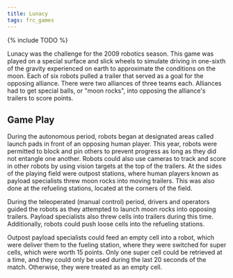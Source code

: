 ```yaml
---
title: Lunacy
tags: frc_games
---
```

{% include TODO %}

Lunacy was the challenge for the 2009 robotics season. This game was played on a special surface and slick wheels to simulate driving in one-sixth of the gravity experienced on earth to approximate the conditions on the moon. Each of six robots pulled a trailer that served as a goal for the opposing alliance. There were two alliances of three teams each. Alliances had to get special balls, or "moon rocks", into opposing the alliance's trailers to score points.

## Game Play

During the autonomous period, robots began at designated areas called launch pads in front of an opposing human player. This year, robots were permitted to block and pin others to prevent progress as long as they did not entangle one another. Robots could also use cameras to track and score in other robots by using vision targets at the top of the trailers. At the sides of the playing field were outpost stations, where human players known as payload specialists threw moon rocks into moving trailers. This was also done at the refueling stations, located at the corners of the field.

During the teleoperated (manual control) period, drivers and operators guided the robots as they attempted to launch moon rocks into opposing trailers. Payload specialists also threw cells into trailers during this time. Additionally, robots could push loose cells into the refueling stations.

Outpost payload specialists could feed an empty cell into a robot, which were deliver them to the fueling station, where they were switched for super cells, which were worth 15 points. Only one super cell could be retrieved at a time, and they could only be used during the last 20 seconds of the match. Otherwise, they were treated as an empty cell.

